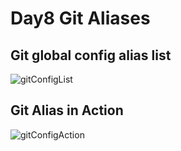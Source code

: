 # Day8 Git Aliases

## Git global config alias list
![gitConfigList](https://user-images.githubusercontent.com/52312550/81759394-7d968380-94bc-11ea-8b0c-3eee80f5b5f2.PNG)

## Git Alias in Action
![gitConfigAction](https://user-images.githubusercontent.com/52312550/81759401-825b3780-94bc-11ea-81fc-edddb8e47993.PNG)
